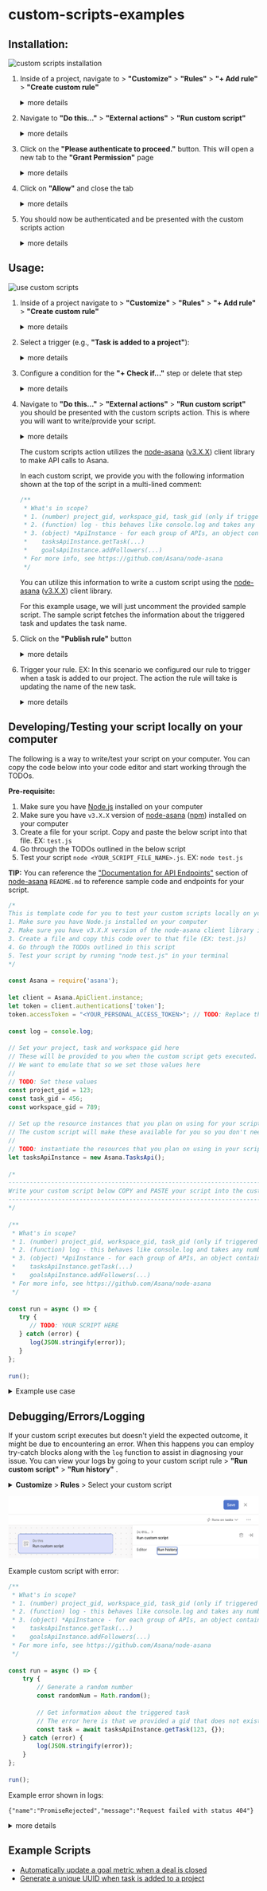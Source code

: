 # custom-scripts-examples

## Installation:
![custom scripts installation](images/installation/custom_scripts_installation.gif)
1. Inside of a project, navigate to > **"Customize"** > **"Rules"** > **"+ Add rule"** > **"Create custom rule"**
   <details>
   <summary>more details</summary>

   ![add a rule](images/installation/1.png)
   ![create a custom rule](images/installation/1(2).png)
   </details>
2. Navigate to **"Do this..."** > **"External actions"** > **"Run custom script"**
   <details>
   <summary>more details</summary>

   ![run custom script action](images/installation/2.png)
   </details>
3. Click on the **"Please authenticate to proceed."** button. This will open a new tab to the **"Grant Permission"** page
   <details>
   <summary>more details</summary>
   
   ![please authenticate to proceed](images/installation/3.png)
   </details>
4. Click on **"Allow"** and close the tab
   <details>
   <summary>more details</summary>
   
   ![grant permission allow button](images/installation/4.png)
   ![close tab](images/installation/4(2).png)
   </details>
5. You should now be authenticated and be presented with the custom scripts action
   <details>
   <summary>more details</summary>
   
   ![run custom script action page](images/installation/5.png)
   </details>

## Usage:
![use custom scripts](images/installation/use_custom_scripts.gif)
1. Inside of a project navigate to > **"Customize"** > **"Rules"** > **"+ Add rule"** > **"Create custom rule"**
   <details>
   <summary>more details</summary>
   
   ![add a rule](images/installation/1.png)
   ![create a custom rule](images/installation/1(2).png)
   </details>
2. Select a trigger (e.g., **"Task is added to a project"**):
   <details>
   <summary>more details</summary>
   
   ![add a rule](images/usage/2.png)
   </details>
3. Configure a condition for the **"+ Check if..."** step or delete that step
   <details>
   <summary>more details</summary>
   
   ![configure or delete condition](images/usage/3.png)
   </details>
4. Navigate to  **"Do this..."** > **"External actions"** > **"Run custom script"** you should be presented with the custom scripts action.
   This is where you will want to write/provide your script.
   <details>
   <summary>more details</summary>
   
   ![run custom script action](images/usage/4.png)
   ![sample script](images/usage/4(2).png)
   ![uncommented sample script](images/usage/4(3).png)
   </details>
   
   The custom scripts action utilizes the [node-asana](https://github.com/Asana/node-asana) ([v3.X.X](https://www.npmjs.com/package/asana)) client library to make API calls to Asana.
   
   In each custom script, we provide you with the following information shown at the top of the script in a multi-lined comment:
   ```javascript
   /**
    * What's in scope?
    * 1. (number) project_gid, workspace_gid, task_gid (only if triggered on a task)
    * 2. (function) log - this behaves like console.log and takes any number of parameters
    * 3. (object) *ApiInstance - for each group of APIs, an object containing functions to call the APIs; for example:
    *    tasksApiInstance.getTask(...)
    *    goalsApiInstance.addFollowers(...)
    * For more info, see https://github.com/Asana/node-asana
    */
   ```

   You can utilize this information to write a custom script using the [node-asana](https://github.com/Asana/node-asana) ([v3.X.X](https://www.npmjs.com/package/asana)) client library.
   
   For this example usage, we will just uncomment the provided sample script. The sample script fetches the information about the triggered task and updates the task name.
5. Click on the **"Publish rule"** button
   <details>
   <summary>more details</summary>
   
   ![publish rule](images/usage/5.png)
   </details>
6. Trigger your rule. EX: In this scenario we configured our rule to trigger when a task is added to our project. The action the rule will take is updating the name of the new task.
   <details>
   <summary>more details</summary>
   
   ![custom script rule triggered](images/usage/6.png)
   ![custom script rule ran](images/usage/6(2).png)
   </details>

## Developing/Testing your script locally on your computer

The following is a way to write/test your script on your computer. You can copy the code below into your code editor and start working through the TODOs.

**Pre-requisite:**
1. Make sure you have [Node.js](https://nodejs.org/en/download) installed on your computer 
2. Make sure you have `v3.X.X` version of [node-asana](https://github.com/Asana/node-asana) ([npm](https://www.npmjs.com/package/asana)) installed on your computer
3. Create a file for your script. Copy and paste the below script into that file. EX: `test.js`
4. Go through the TODOs outlined in the below script
5. Test your script `node <YOUR_SCRIPT_FILE_NAME>.js`. EX: `node test.js`

**TIP:** You can reference the ["Documentation for API Endpoints"](https://github.com/Asana/node-asana?tab=readme-ov-file#documentation-for-api-endpoints) section of [node-asana](https://github.com/Asana/node-asana) `README.md` to reference sample code and endpoints for your script.

```javascript
/*
This is template code for you to test your custom scripts locally on your computer
1. Make sure you have Node.js installed on your computer
2. Make sure you have v3.X.X version of the node-asana client library installed on your computer
3. Create a file and copy this code over to that file (EX: test.js)
4. Go through the TODOs outlined in this script
5. Test your script by running "node test.js" in your terminal
*/

const Asana = require('asana');

let client = Asana.ApiClient.instance;
let token = client.authentications['token'];
token.accessToken = "<YOUR_PERSONAL_ACCESS_TOKEN>"; // TODO: Replace this with your Personal Access Token (PAT)

const log = console.log;

// Set your project, task and workspace gid here
// These will be provided to you when the custom script gets executed.
// We want to emulate that so we set those values here
//
// TODO: Set these values
const project_gid = 123;
const task_gid = 456;
const workspace_gid = 789;

// Set up the resource instances that you plan on using for your script here
// The custom script will make these available for you so you don't need to worry about
//
// TODO: instantiate the resources that you plan on using in your script
let tasksApiInstance = new Asana.TasksApi();

/*
----------------------------------------------------------------------------------------
Write your custom script below COPY and PASTE your script into the custom script rule.
----------------------------------------------------------------------------------------
*/

/**
 * What's in scope?
 * 1. (number) project_gid, workspace_gid, task_gid (only if triggered on a task)
 * 2. (function) log - this behaves like console.log and takes any number of parameters
 * 3. (object) *ApiInstance - for each group of APIs, an object containing functions to call the APIs; for example:
 *    tasksApiInstance.getTask(...)
 *    goalsApiInstance.addFollowers(...)
 * For more info, see https://github.com/Asana/node-asana
 */

const run = async () => {
   try {
      // TODO: YOUR SCRIPT HERE
   } catch (error) {
      log(JSON.stringify(error));
   }
};

run();

```

<details>
<summary>Example use case</summary>

```javascript
/*
This is template code for you to test your custom scripts locally on your computer
1. Make sure you have Node.js installed on your computer
2. Make sure you have v3.X.X version of the node-asana client library installed on your computer
3. Create a file and copy this code over to that file (EX: test.js)
4. Go through the TODOs outlined in this script
5. Test your script by running "node test.js" in your terminal
*/

const Asana = require('asana');

let client = Asana.ApiClient.instance;
let token = client.authentications['token'];
token.accessToken = "<YOUR_PERSONAL_ACCESS_TOKEN>"; // TODO: Replace this with your Personal Access Token (PAT)

const log = console.log;

// Set your project, task and workspace gid here
// These will be provided to you when the custom script gets executed.
// We want to emulate that so we set those values here
//
// TODO: Set these values
const project_gid = 123;
const task_gid = 456;
const workspace_gid = 789;

// Set up the resource instances that you plan on using for your script here
// The custom script will make these available for you so you don't need to worry about
//
// TODO: instantiate the resources that you plan on using in your script
let tasksApiInstance = new Asana.TasksApi();

/*
----------------------------------------------------------------------------------------
Write your custom script below COPY and PASTE your script into the custom script rule.
----------------------------------------------------------------------------------------
*/

/**
 * What's in scope?
 * 1. (number) project_gid, workspace_gid, task_gid (only if triggered on a task)
 * 2. (function) log - this behaves like console.log and takes any number of parameters
 * 3. (object) *ApiInstance - for each group of APIs, an object containing functions to call the APIs; for example:
 *    tasksApiInstance.getTask(...)
 *    goalsApiInstance.addFollowers(...)
 * For more info, see https://github.com/Asana/node-asana
 */

const run = async () => {
    try {
        // Generate a random number
        const randomNum = Math.random();

        // Get information about the triggered task
        // NOTE: task_gid is provided as a number so we want to convert it to a string
        const task = await tasksApiInstance.getTask(task_gid.toString(), {});

        // Update the task name. Append random number to name of the triggered task
        await tasksApiInstance.updateTask(
            {
                data: {
                    name: `${task.data.name} - ${randomNum}`
                }
            },
            task_gid
        );
    } catch (error) {
        log(JSON.stringify(error));
    }
};

run();
```

![develop script locally 1](images/usage/develop_locally_1.png)
![develop script locally 2](images/usage/develop_locally_2.png)
</details>

## Debugging/Errors/Logging

If your custom script executes but doesn't yield the expected outcome, it might be due to encountering an error.
When this happens you can employ try-catch blocks along with the `log` function to assist in diagnosing your issue.
You can view your logs by going to your custom script rule > **"Run custom script"** > **"Run history"** .

<details>
<summary><b>Customize</b> > <b>Rules</b> > Select your custom script</summary>

![custom script](images/debugging_errors/custom_script_rule.png)
</details>

![run history tab](images/debugging_errors/run_history_tab.png)

Example custom script with error:
```javascript
/**
 * What's in scope?
 * 1. (number) project_gid, workspace_gid, task_gid (only if triggered on a task)
 * 2. (function) log - this behaves like console.log and takes any number of parameters
 * 3. (object) *ApiInstance - for each group of APIs, an object containing functions to call the APIs; for example:
 *    tasksApiInstance.getTask(...)
 *    goalsApiInstance.addFollowers(...)
 * For more info, see https://github.com/Asana/node-asana
 */

const run = async () => {
    try {
        // Generate a random number
        const randomNum = Math.random();

        // Get information about the triggered task
        // The error here is that we provided a gid that does not exist in our domain
        const task = await tasksApiInstance.getTask(123, {});
    } catch (error) {
        log(JSON.stringify(error));
    }
};

run();

```

Example error shown in logs:
```
{"name":"PromiseRejected","message":"Request failed with status 404"}
```
<details>
<summary>more details</summary>

![error in script](images/debugging_errors/example_error_1.png)
![trigger script](images/debugging_errors/example_error_2.png)
![go to custom script](images/debugging_errors/example_error_3.png)
![view run history](images/debugging_errors/example_error_4.png)
![show error](images/debugging_errors/example_error_5.png)
</details>

## Example Scripts

- [Automatically update a goal metric when a deal is closed](example_scripts/update_goal_metric.md)
- [Generate a unique UUID when task is added to a project](example_scripts/generate_unique_uuid.md)
